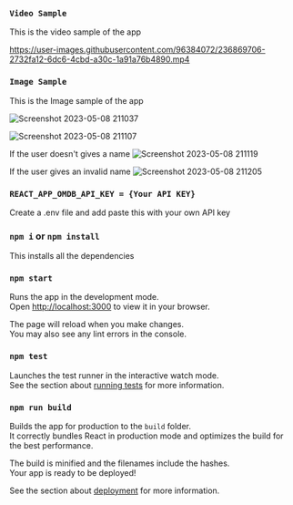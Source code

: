 ### `Video Sample`
This is the video sample of the app


https://user-images.githubusercontent.com/96384072/236869706-2732fa12-6dc6-4cbd-a30c-1a91a76b4890.mp4

### `Image Sample`
This is the Image sample of the app

![Screenshot 2023-05-08 211037](https://user-images.githubusercontent.com/96384072/236870051-8e73e709-5d1d-411f-9c00-437e748e1374.png)

![Screenshot 2023-05-08 211107](https://user-images.githubusercontent.com/96384072/236870171-b069edf1-4504-41b4-9d1c-c2678f9aa0bb.png)


If the user doesn't gives a name
![Screenshot 2023-05-08 211119](https://user-images.githubusercontent.com/96384072/236870273-8085327e-b178-4f30-9a54-611e7f5ffe7c.png)

If the user gives an invalid name 
![Screenshot 2023-05-08 211205](https://user-images.githubusercontent.com/96384072/236870512-485d8e9d-a34d-4542-bc80-46f9653972a8.png)


### `REACT_APP_OMDB_API_KEY = {Your API KEY}`

Create a .env file and add paste this with your own API key



### `npm i` or `npm install`

This installs all the dependencies


### `npm start`

Runs the app in the development mode.\
Open [http://localhost:3000](http://localhost:3000) to view it in your browser.

The page will reload when you make changes.\
You may also see any lint errors in the console.

### `npm test`

Launches the test runner in the interactive watch mode.\
See the section about [running tests](https://facebook.github.io/create-react-app/docs/running-tests) for more information.

### `npm run build`

Builds the app for production to the `build` folder.\
It correctly bundles React in production mode and optimizes the build for the best performance.

The build is minified and the filenames include the hashes.\
Your app is ready to be deployed!

See the section about [deployment](https://facebook.github.io/create-react-app/docs/deployment) for more information.

